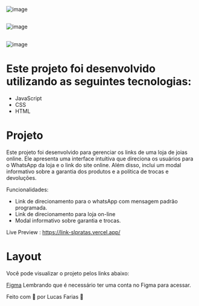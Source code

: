 ![image](https://github.com/LucasfNeves/link-slpratas/assets/136910031/10fe4f61-e0c4-4538-b1d5-fc40ae13eb84)

##

![image](https://github.com/LucasfNeves/link-slpratas/assets/136910031/f67a9c87-f9df-47a1-ba24-8483107296ef)

##

![image](https://github.com/LucasfNeves/link-slpratas/assets/136910031/e1de487d-024d-4ff6-a6ef-9b47a2cd3383)




# Este projeto foi desenvolvido utilizando as seguintes tecnologias:

- JavaScript
- CSS
- HTML

# Projeto

Este projeto foi desenvolvido para gerenciar os links de uma loja de joias online. Ele apresenta uma interface intuitiva que direciona os usuários para o WhatsApp da loja e o link do site online. Além disso, inclui um modal informativo sobre a garantia dos produtos e a política de trocas e devoluções.

Funcionalidades:

- Link de direcionamento para o whatsApp com mensagem padrão programada.
- Link de direcionamento para loja on-line
- Modal informativo sobre garantia e trocas.
  
Live Preview : https://link-slpratas.vercel.app/

# Layout
Você pode visualizar o projeto pelos links abaixo:

[Figma](https://www.figma.com/file/tU8HvnkcQnrAGIuGESa5wR/Links-SL.Pratas?type=design&node-id=0%3A1&mode=design&t=s0hfYOI8P8PVm19L-1)
Lembrando que é necessário ter uma conta no Figma para acessar.

Feito com 💜 por Lucas Farias 👋
